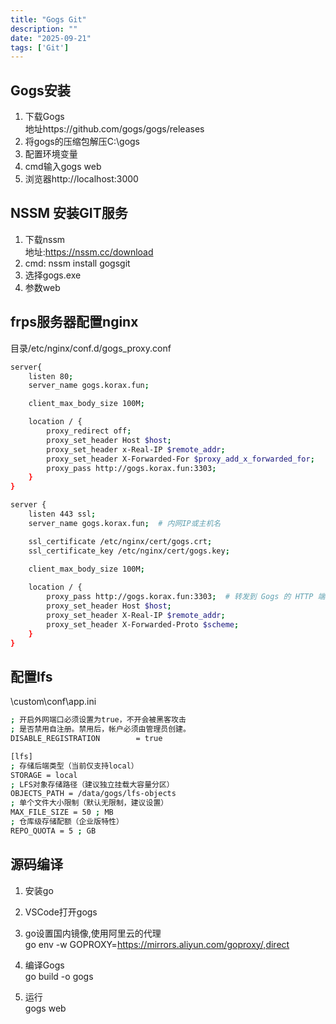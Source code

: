 ```yaml
---
title: "Gogs Git"
description: ""
date: "2025-09-21"
tags: ['Git']
---
```


## Gogs安装  
1. 下载Gogs  
地址https://github.com/gogs/gogs/releases  
2. 将gogs的压缩包解压C:\gogs  
3. 配置环境变量
4. cmd输入gogs web
5. 浏览器http://localhost:3000

## NSSM 安装GIT服务
1. 下载nssm  
地址:https://nssm.cc/download  
2. cmd: nssm install gogsgit  
3. 选择gogs.exe  
4. 参数web  

## frps服务器配置nginx
目录/etc/nginx/conf.d/gogs_proxy.conf  
~~~sh
server{
	listen 80;
	server_name gogs.korax.fun;

	client_max_body_size 100M;

	location / {
		proxy_redirect off;
		proxy_set_header Host $host;
		proxy_set_header x-Real-IP $remote_addr;
		proxy_set_header X-Forwarded-For $proxy_add_x_forwarded_for;
		proxy_pass http://gogs.korax.fun:3303;
	}
}

server {
    listen 443 ssl;
    server_name gogs.korax.fun;  # 内网IP或主机名

    ssl_certificate /etc/nginx/cert/gogs.crt;
    ssl_certificate_key /etc/nginx/cert/gogs.key;
	
	client_max_body_size 100M;

    location / {
        proxy_pass http://gogs.korax.fun:3303;  # 转发到 Gogs 的 HTTP 端口
        proxy_set_header Host $host;
        proxy_set_header X-Real-IP $remote_addr;
        proxy_set_header X-Forwarded-Proto $scheme;
    }
}
~~~

## 配置lfs
\custom\conf\app.ini
~~~sh
; 开启外网端口必须设置为true，不开会被黑客攻击
; 是否禁用自注册。禁用后，帐户必须由管理员创建。
DISABLE_REGISTRATION        = true

[lfs]
; 存储后端类型（当前仅支持local）
STORAGE = local
; LFS对象存储路径（建议独立挂载大容量分区）
OBJECTS_PATH = /data/gogs/lfs-objects
; 单个文件大小限制（默认无限制，建议设置）
MAX_FILE_SIZE = 50 ; MB
; 仓库级存储配额（企业版特性）
REPO_QUOTA = 5 ; GB
~~~

## 源码编译
1. 安装go

2. VSCode打开gogs

3. go设置国内镜像,使用阿里云的代理  
go env -w GOPROXY=https://mirrors.aliyun.com/goproxy/,direct

4. 编译Gogs  
go build -o gogs

5. 运行  
gogs web